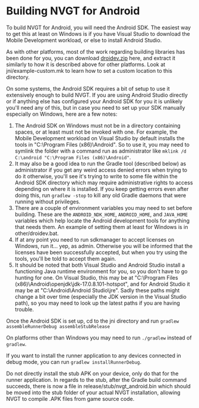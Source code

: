 # Building NVGT for Android
To build NVGT for Android, you will need the Android SDK. The easiest way to get this at least on Windows is if you have Visual Studio to download the Mobile Development workload, or else to install Android Studio.

As with other platforms, most of the work regarding building libraries has been done for you, you can download [droidev.zip](https://nvgt.dev/droidev.zip) here, and extract it similarly to how it is described above for other platforms. Look at jni/example-custom.mk to learn how to set a custom location to this directory.

On some systems, the Android SDK requires a bit of setup to use it extensively enough to build NVGT. If you are using Android Studio directly or if anything else has configured your Android SDK for you it is unlikely you'll need any of this, but in case you need to set up your SDK manually especially on Windows, here are a few notes:
1. The Android SDK on Windows must not be in a directory containing spaces, or at least must not be invoked with one. For example, the Mobile Development workload on Visual Studio by default installs the tools in "C:\Program Files (x86)\Android". So to use it, you may need to symlink the folder with a command run as administrator like `mklink /d C:\android "C:\Program Files (x86)\Android"`.
2. It may also be a good idea to run the Gradle tool (described below) as administrator if you get any weird access denied errors when trying to do it otherwise, you'll see it's trying to write to some file within the Android SDK directory which may require administrative rights to access depending on where it is installed. If you keep getting errors even after doing this, run `gradlew -stop` to kill any old Gradle daemons that were running without privileges.
3. There are a couple of environment variables you may need to set before building. These are the `ANDROID_NDK_HOME`, `ANDROID_HOME`, and `JAVA_HOME` variables which help locate the Android development tools for anything that needs them. An example of setting them at least for Windows is in other/droidev.bat.
4. If at any point you need to run sdkmanager to accept licenses on Windows, run it... yep, as admin. Otherwise you will be informed that the licenses have been successfully accepted, but when you try using the tools, you'll be told to accept them again.
5. It should be noted that both Visual Studio and Android Studio install a functioning Java runtime environment for you, so you don't have to go hunting for one. On Visual Studio, this may be at "C:\Program Files (x86)\Android\openjdk\jdk-17.0.8.101-hotspot", and for Android Studio it may be at "C:\Android\Android Studio\jre". Sadly these paths might change a bit over time (especially the JDK version in the Visual Studio path), so you may need to look up the latest paths if you are having trouble.

Once the Android SDK is set up, cd to the jni directory and run `gradlew assembleRunnerDebug assembleStubRelease`

On platforms other than Windows you may need to run `./gradlew` instead of `gradlew`.

If you want to install the runner application to any devices connected in debug mode, you can run `gradlew installRunnerDebug`.

Do not directly install the stub APK on your device, only do that for the runner application. In regards to the stub, after the Gradle build command succeeds, there is now a file in release/stub/nvgt_android.bin which should be moved into the stub folder of your actual NVGT installation, allowing NVGT to compile .APK files from game source code.


